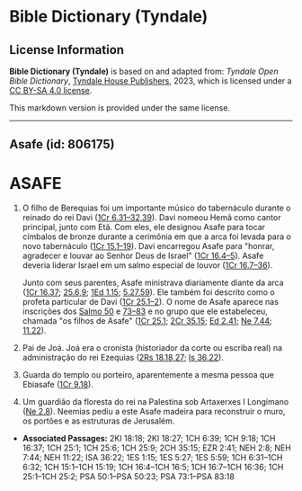 # Bible Dictionary (Tyndale)

## License Information

**Bible Dictionary (Tyndale)** is based on and adapted from: _Tyndale Open Bible Dictionary_, [Tyndale House Publishers](https://tyndaleopenresources.com/), 2023, which is licensed under a [CC BY-SA 4.0 license](https://creativecommons.org/licenses/by-sa/4.0/legalcode.en).

This markdown version is provided under the same license.



--------------------------------

## Asafe (id: 806175)

ASAFE
=====

1. O filho de Berequias foi um importante músico do tabernáculo durante o reinado do rei Davi ([1Cr 6\.31–32,39](https://ref.ly/1Chr6:31-1Chr6:32,1Chr6:39)). Davi nomeou Hemã como cantor principal, junto com Etã. Com eles, ele designou Asafe para tocar címbalos de bronze durante a cerimônia em que a arca foi levada para o novo tabernáculo ([1Cr 15\.1–19](https://ref.ly/1Chr15:1-1Chr15:19)). Davi encarregou Asafe para "honrar, agradecer e louvar ao Senhor Deus de Israel" ([1Cr 16\.4–5](https://ref.ly/1Chr16:4-1Chr16:5)). Asafe deveria liderar Israel em um salmo especial de louvor ([1Cr 16\.7–36](https://ref.ly/1Chr16:7-1Chr16:36)).

    Junto com seus parentes, Asafe ministrava diariamente diante da arca ([1Cr 16\.37](https://ref.ly/1Chr16:37); [25\.6,9](https://ref.ly/1Chr25:6,1Chr25:9); [1Ed 1\.15](https://ref.ly/1Esd1:15); [5\.27,59](https://ref.ly/1Esd5:27,1Esd5:59)). Ele também foi descrito como o profeta particular de Davi ([1Cr 25\.1–2](https://ref.ly/1Chr25:1-1Chr25:2)). O nome de Asafe aparece nas inscrições dos [Salmo 50](https://ref.ly/Ps50:1-Ps50:23) e [73–83](https://ref.ly/Ps73:1-Ps83:18) e no grupo que ele estabeleceu, chamada "os filhos de Asafe" ([1Cr 25\.1](https://ref.ly/1Chr25:1); [2Cr 35\.15](https://ref.ly/2Chr35:15); [Ed 2\.41](https://ref.ly/Ezra2:41); [Ne 7\.44](https://ref.ly/Neh7:44); [11\.22](https://ref.ly/Neh11:22)).

2. Pai de Joá. Joá era o cronista (historiador da corte ou escriba real) na administração do rei Ezequias ([2Rs 18\.18,27](https://ref.ly/2Kgs18:18,2Kgs18:27); [Is 36\.22](https://ref.ly/Isa36:22)).
3. Guarda do templo ou porteiro, aparentemente a mesma pessoa que Ebiasafe ([1Cr 9\.18](https://ref.ly/1Chr9:18)).
4. Um guardião da floresta do rei na Palestina sob Artaxerxes I Longímano ([Ne 2\.8](https://ref.ly/Neh2:8)). Neemias pediu a este Asafe madeira para reconstruir o muro, os portões e as estruturas de Jerusalém.

* **Associated Passages:** 2KI 18:18; 2KI 18:27; 1CH 6:39; 1CH 9:18; 1CH 16:37; 1CH 25:1; 1CH 25:6; 1CH 25:9; 2CH 35:15; EZR 2:41; NEH 2:8; NEH 7:44; NEH 11:22; ISA 36:22; 1ES 1:15; 1ES 5:27; 1ES 5:59; 1CH 6:31–1CH 6:32; 1CH 15:1–1CH 15:19; 1CH 16:4–1CH 16:5; 1CH 16:7–1CH 16:36; 1CH 25:1–1CH 25:2; PSA 50:1–PSA 50:23; PSA 73:1–PSA 83:18

